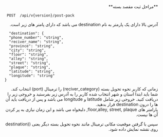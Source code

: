 <div dir='rtl'>
**مراحل ثبت مقصد بسته**
  </div>
  
  ```
   POST  /api/v{version}/post-pack 
  ```
  
<div dir='rtl'>
آدرس بالا دارای یک پارمتر به نام destination  می باشد که دارای پامتر های زیر است.
  </div>
  
  ```
    "destination": {
    "phone_number": "string",
    "reciver_name": "string",
    "province": "string",
    "city": "string",
    "floor": "string",
    "alley": "string",
    "street": "string",
    "plaque": "string",
    "latitude": "string",
    "longitude": "string"
  }
  ```
  
<div dir='rtl'>
زمانی که کاربر نحوه تحویل بسته (reciver_category)  را  ترمینال (port) انتخاب کند. شما باید ابتدا استان و شهر انتخاب شده کاربر را به آدرس زیر بفرستید و خروجی زیر را دریافت کنید. خروجی زیر شامل latitude و longitude می باشد و پس از دریافت باید آن ها را درون destination قرار بدهید. 
  </div>
  
  <div dir='rtl'>
  پارامتر های floor,alley, street, plaque,  دلبخواه می باشد و این زمان نیازی به پر کردن آن ها نیست. 

سپس با گرفتن موقعیت مکانی ترمینال مانند نحوه تحویل بسته دیگر یعنی ((destination روی نقشه نمایش داده شود.
</div>

